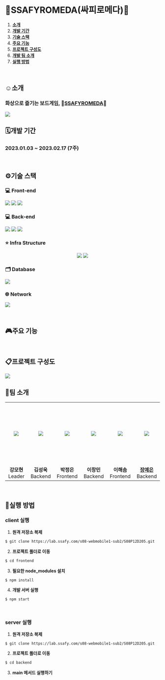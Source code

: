 # 🚀SSAFYROMEDA(싸피로메다)🚀

1. [**소개**](#소개)
2. [**개발 기간**](#개발-기간)
3. [**기술 스택**](#기술-스택)
4. [**주요 기능**](#주요-기능)
5. [**프로젝트 구성도**](#프로젝트-구성도)
6. [**개발 팀 소개**](#-팀-소개)
7. [**실행 방법**](#실행-방법)
<br />

## ☺️소개
### 화상으로 즐기는 보드게임, 🚀[SSAFYROMEDA](http://i8d205.p.ssafy.io)🚀
<a href="http://i8d205.p.ssafy.io"><img src="images/main.png"/></a>
<br />

## 🗓️개발 기간
### 2023.01.03 ~ 2023.02.17 (7주)
<br />

## ⚙️기술 스택
### 💻 Front-end
<p align="left">
<img src="https://img.shields.io/badge/javascript-2D333B?style=for-the-badge&logo=javascript&logoColor=007396">
<img src="https://img.shields.io/badge/react-2D333B?style=for-the-badge&logo=react&logoColor=61DAFB">
<img src="https://img.shields.io/badge/REDUX-2D333B?style=for-the-badge&logo=redux&logoColor=3578E5">
</p>

### 💻 Back-end
<p align="left">
<img src="https://img.shields.io/badge/java-2D333B?style=for-the-badge&logo=Java&logoColor=007396">
<img src="https://img.shields.io/badge/Spring Boot-2D333B?style=for-the-badge&logo=Spring Boot&logoColor=6DB33F">
<img src="https://img.shields.io/badge/Hibernate-2D333B?style=for-the-badge&logo=Hibernate&logoColor=59666C">
</p>

### ⭐ Infra Structure
<p align="center">
<img src="https://img.shields.io/badge/Amazon AWS-2D333B?style=for-the-badge&logo=Amazon AWS&logoColor=white">
<img src="https://img.shields.io/badge/Docker-2D333B?style=for-the-badge&logo=Docker&logoColor=blue">
</p>

### 🗂 Database
<p align="left">
<img src="https://img.shields.io/badge/MySQL-2D333B?style=for-the-badge&logo=MySQL&logoColor=4479A1">
</p>

### 🌐 Network
<p align="left">
<img src="https://img.shields.io/badge/NGINX-2D333B?style=for-the-badge&logo=NGINX&logoColor=009639">
</p>
<br />

## 🎮주요 기능
<br />

## 📋프로젝트 구성도
<img src="images/architecture.png">

## 🎲팀 소개
<table>
  <tr height="205px">
  <td align="center" width="200px">
      <a href="https://github.com/"><img src="public/images/mh.png"/></a>
      <td align="center" width="200px">
      <a href="https://github.com/"><img src="public/images/su.png"/></a>
      <td align="center" width="200px">
      <a href="https://github.com/"><img src="public/images/je.png"/></a>
      <td align="center" width="200px">
      <a href="https://github.com/"><img src="public/images/cm.png"/></a>
      <td align="center" width="200px">
      <a href="https://github.com/"><img src="public/images/hs.png"/></a>
    <td align="center" width="200px">
      <a href="https://github.com/dpdms2148"><img src="public/images/ye.png"/></a>
    </td>
  </tr>
  <tr>
    <td align="center" width="200px">
      <strong>강모현</strong></a><br>Leader
    </td>
    <td align="center" width="200px">
      <strong>김성욱</strong></a><br>Backend
    </td>
    <td align="center" width="200px">
      <strong>박정은</strong></a><br>Frontend
    </td>
    <td align="center" width="200px">
      <strong>이창민</strong></a><br>Backend
    </td>
    <td align="center" width="200px">
      <strong>이해솜</strong></a><br>Frontend
    </td>
    </td>
    <td align="center" width="200px">
      <a href="https://github.com/dpdms2148"><strong>장예은</strong></a><br>Backend
    </td>
  </tr>
</table>
<br />

## 📌실행 방법
### client 실행

1. **원격 저장소 복제**

```bash
$ git clone https://lab.ssafy.com/s08-webmobile1-sub2/S08P12D205.git
```

2. **프로젝트 폴더로 이동**

```bash
$ cd frontend
```

3. **필요한 node_modules 설치**

```bash
$ npm install
```

4. **개발 서버 실행**

```bash
$ npm start
```

<br />

### server 실행

1. **원격 저장소 복제**

```bash
$ git clone https://lab.ssafy.com/s08-webmobile1-sub2/S08P12D205.git
```

2. **프로젝트 폴더로 이동**

```bash
$ cd backend
```

3. **main 메서드 실행하기**
